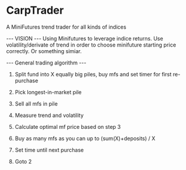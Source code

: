 # CarpTrader
A MiniFutures trend trader for all kinds of indices

--- VISION ---
Using Minifutures to leverage indice returns. Use volatility/derivate of trend in order to choose minifuture starting price correctly.
Or something simiar.

--- General trading algorithm ---

1. Split fund into X equally big piles, buy mfs and set timer for first re-purchase

2. Pick longest-in-market pile
3. Sell all mfs in pile
4. Measure trend and volatility
5. Calculate optimal mf price based on step 3
6. Buy as many mfs as you can up to (sum(X)+deposits) / X 
7. Set time until next purchase
8. Goto 2
